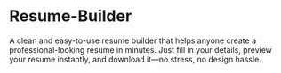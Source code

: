 # Resume-Builder
A clean and easy-to-use resume builder that helps anyone create a professional-looking resume in minutes. Just fill in your details, preview your resume instantly, and download it—no stress, no design hassle.
